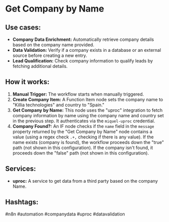 # Get Company by Name

## Use cases:

- **Company Data Enrichment:** Automatically retrieve company details based on the company name provided.
- **Data Validation:** Verify if a company exists in a database or an external source before creating a new entry.
- **Lead Qualification:** Check company information to qualify leads by fetching additional details.

## How it works:

1.  **Manual Trigger:** The workflow starts when manually triggered.
2.  **Create Company Item:** A Function Item node sets the company name to "Killia technologies" and country to "Spain."
3.  **Get Company by Name:** This node uses the "uproc" integration to fetch company information by name using the company name and country set in the previous step. It authenticates via the `miquel-uproc` credential.
4.  **Company Found?:** An IF node checks if the `name` field in the `message` property returned by the "Get Company by Name" node contains a value (using a regex check `.+,` checking if there is any value). If the name exists (company is found), the workflow proceeds down the "true" path (not shown in this configuration). If the company isn't found, it proceeds down the "false" path (not shown in this configuration).

## Services:

-   **uproc:** A service to get data from a third party based on the company Name.

## Hashtags:

#n8n #automation #companydata #uproc #datavalidation
